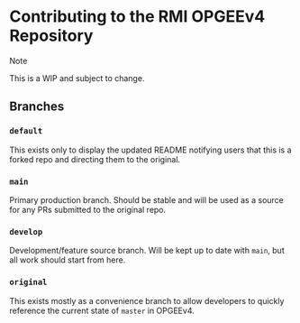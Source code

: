 # Contributing to the RMI OPGEEv4 Repository

> [!NOTE]
> This is a WIP and subject to change.

## Branches

### `default`
This exists only to display the updated README notifying users that this is a forked repo and directing them to the original.

### `main`
Primary production branch. Should be stable and will be used as a source for any PRs submitted to the original repo.

### `develop`
Development/feature source branch. Will be kept up to date with `main`, but all work should start from here.

### `original`
This exists mostly as a convenience branch to allow developers to quickly reference the current state of `master` in OPGEEv4.